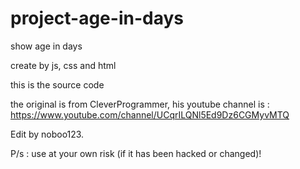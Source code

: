 # project-age-in-days
show age in days 

create by js, css and html

this is the source code

the original is from CleverProgrammer, his youtube channel is : https://www.youtube.com/channel/UCqrILQNl5Ed9Dz6CGMyvMTQ

Edit by noboo123.

P/s : use at your own risk (if it has been hacked or changed)!
